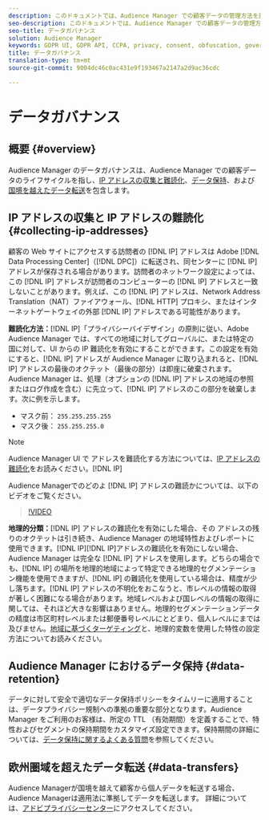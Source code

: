 ```yaml
---
description: このドキュメントでは、Audience Manager での顧客データの管理方法を説明します。
seo-description: このドキュメントでは、Audience Manager での顧客データの管理方法を説明します。
seo-title: データガバナンス
solution: Audience Manager
keywords: GDPR UI, GDPR API, CCPA, privacy, consent, obfuscation, governance
title: データガバナンス
translation-type: tm+mt
source-git-commit: 9004dc46c0ac431e9f193467a2147a2d9ac36cdc

---
```



# データガバナンス

## 概要 {#overview}

Audience Manager のデータガバナンスは、Audience Manager での顧客データのライフサイクルを指し、[IP アドレスの収集と難読化](data-governance.md#collecting-ip-addresses)、[データ保持](data-governance.md#data-retention)、および[国境を越えたデータ転送](data-governance.md#data-transfers)を包含します。

## IP アドレスの収集と IP アドレスの難読化 {#collecting-ip-addresses}

顧客の Web サイトにアクセスする訪問者の [!DNL IP] アドレスは Adobe [!DNL Data Processing Center]（[!DNL DPC]）に転送され、同センターに [!DNL IP] アドレスが保存される場合があります。訪問者のネットワーク設定によっては、この [!DNL IP] アドレスが訪問者のコンピューターの [!DNL IP] アドレスと一致しないことがあります。例えば、この [!DNL IP] アドレスは、Network Address Translation（NAT）ファイアウォール、[!DNL HTTP] プロキシ、またはインターネットゲートウェイの外部 [!DNL IP] アドレスである可能性があります。

**難読化方法：**[!DNL IP]「プライバシーバイデザイン」の原則に従い、Adobe Audience Manager では、すべての地域に対してグローバルに、または特定の国に対して、UI からの IP 難読化を有効にすることができます。この設定を有効にすると、[!DNL IP] アドレスが Audience Manager に取り込まれると、[!DNL IP] アドレスの最後のオクテット（最後の部分）は即座に破棄されます。Audience Manager は、処理（オプションの [!DNL IP] アドレスの地域の参照またはログ作成を含む）に先立って、[!DNL IP] アドレスのこの部分を破棄します。次に例を示します。

* マスク前： `255.255.255.255`
* マスク後： `255.255.255.0`

>[!NOTE]
>
>Audience Manager UI で アドレスを難読化する方法については、[IP アドレスの難読化](../../features/administration/ip-obfuscation.md)をお読みください。[!DNL IP]

Audience Managerでのどのよ [!DNL IP] アドレスの難読かについては、以下のビデオをご覧ください。

>[!VIDEO](https://video.tv.adobe.com/v/27218/?captions=jpn)

**地理的分類：**[!DNL IP] アドレスの難読化を有効にした場合、その アドレスの残りのオクテットは引き続き、Audience Manager の地域特性およびレポートに使用できます。[!DNL IP][!DNL IP]アドレスの難読化を有効にしない場合、Audience Manager は完全な [!DNL IP] アドレスを使用します。どちらの場合でも、[!DNL IP] の場所を地理的地域によって特定できる地理的セグメンテーション機能を使用できますが、[!DNL IP] の難読化を使用している場合は、精度が少し落ちます。[!DNL IP] アドレスの不明化をおこなうと、市レベルの情報の取得が著しく困難になる場合があります。地域レベルおよび国レベルの情報の取得に関しては、それほど大きな影響はありません。地理的セグメンテーションデータの精度は市区町村レベルまたは郵便番号レベルにとどまり、個人レベルにまでは及びません。[地域に基づくターゲティング](../../features/traits/trait-geotarget-keys.md)と、地理的変数を使用した特性の設定方法についてお読みください。

## Audience Manager におけるデータ保持 {#data-retention}

データに対して安全で適切なデータ保持ポリシーをタイムリーに適用することは、データプライバシー規制への準拠の重要な部分となります。Audience Manager をご利用のお客様は、所定の TTL （有効期間）を定義することで、特性およびセグメントの保持期間をカスタマイズ設定できます。保持期間の詳細については、[データ保持に関するよくある質問](../../faq/faq-privacy.md)を参照してください。

## 欧州圏域を超えたデータ転送 {#data-transfers}

Audience Managerが国境を越えて顧客から個人データを転送する場合、Audience Managerは適用法に準拠してデータを転送します。 詳細については、[アドビプライバシーセンター](https://www.adobe.com/privacy/eudatatransfers.html)にアクセスしてください。